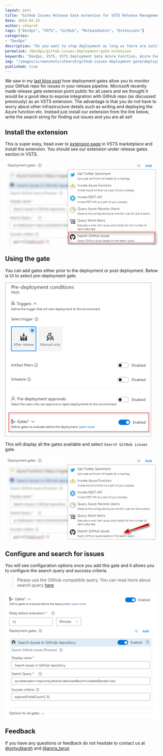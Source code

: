 ```yaml
---
layout: post
title: "GitHub Issues Release Gate extension for VSTS Release Management"
date: 2018-02-25
author: utkarsh
tags: ["DevOps", "VSTS", "GitHub", "ReleaseGates", "Extensions"]
categories:
- "DevOps"
description: "Do you want to stop deployment as long as there are outstanding issues in your GitHub repository? In this blog post we will see how we can leverage powerful VSTS deployment gate extension your next big deployment."
permalink: /DevOps/github-issues-deployment-gate-extension
keywords: "DevOps, VSTS, VSTS Deployment Gate Azure Function, Azure Function, Azure Function, GitHub, GitHub Issues, Deployment Gate, Release Management, Visual Studio, Extension"
img: "/images/screenshots/utkarsh/github-issues-deployment-gate/deployment-gate-success.png"
published: true
---
```


We saw in my [last blog post](https://www.visualstudiogeeks.com/DevOps/github-issues-as-deployment-gate-in-vsts-rm) how deployment gates allow you to monitor your GitHub repo for issues in your release pipeline. Microsoft recently made release gate extension point public for all users and we thought it would be a good idea to expose integration with GitHub repo (as discussed previously) as an VSTS extension. The advantage is that you do not have to worry about other infrastructure details such as writing and deploying the Azure function etc. Instead just install our extension from the link below, write the search string for finding out issues and you are all set!

<!--more-->

## Install the extension

This is super easy, head over to [extension page](https://marketplace.visualstudio.com/items?itemName=UtkarshShigihalliandTarunArora.github-issues-release-gate) in VSTS marketplace and install the extension. You should see our extension under release gates section in VSTS.

![Select Gate](../images/screenshots/utkarsh/github-issues-deployment-gate-extension/gate-select.png)

## Using the gate

You can add gates either prior to the deployment or post deployment. Below is UI to select pre-deployment gate.

![Pre-Deployment](../images/screenshots/utkarsh/github-issues-deployment-gate-extension/pre-deployment-step.png)

This will display all the gates available and select `Search GitHub issues` gate.

![Gate](../images/screenshots/utkarsh/github-issues-deployment-gate-extension/gate-select-arrow.png)

## Configure and search for issues

You will see configuration options once you add this gate and it allows you to configure the search query and success criteria.

> Please use the GitHub compatible query. You can read more about search query [here](https://help.github.com/articles/searching-issues-and-pull-requests/)

![Configure](../images/screenshots/utkarsh/github-issues-deployment-gate-extension/gate-configure.png)

## Feedback

If you have any questions or feedback do not hesitate to contact us at [@onlyutkarsh](https://twitter.com/onlyutkarsh) and [@arora_tarun](https://twitter.com/arora_tarun)